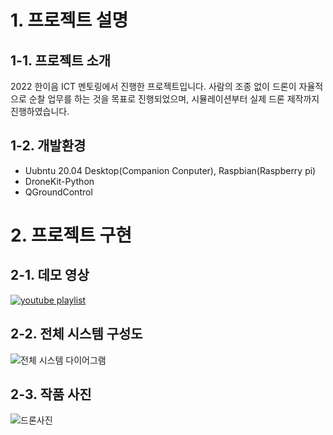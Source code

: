 # 1. 프로젝트 설명
## 1-1. 프로젝트 소개
2022 한이음 ICT 멘토링에서 진행한 프로젝트입니다. 사람의 조종 없이 드론이 자율적으로 순찰 업무를 하는 것을 목표로 진행되었으며, 시뮬레이션부터 실제 드론 제작까지 진행하였습니다.
## 1-2. 개발환경
- Uubntu 20.04 Desktop(Companion Conputer), Raspbian(Raspberry pi)
- DroneKit-Python
- QGroundControl

# 2. 프로젝트 구현
## 2-1. 데모 영상
[![youtube playlist](http://img.youtube.com/vi/cxtyFOeOEIA/0.jpg)](https://www.youtube.com/playlist?list=PLx5EbqT-6Y08l8PY4zFMs6eGUk2vD3sHl)
## 2-2. 전체 시스템 구성도
![전체 시스템 다이어그램](https://github.com/Ohsechan/drone_simulation/assets/77317210/5d429c61-0c5c-4d76-87e2-5da997e8f3e2)
## 2-3. 작품 사진
![드론사진](https://github.com/Ohsechan/drone_simulation/assets/77317210/947a104b-cb65-4ee6-8728-23a7c6e22b8d)
